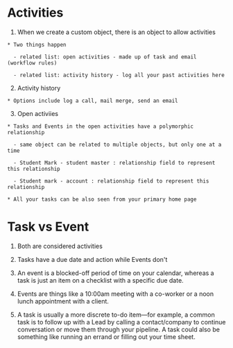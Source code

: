 # Activities

  1. When we create a custom object, there is an object to allow activities 

    * Two things happen

      - related list: open activities - made up of task and email (workflow rules) 

      - related list: activity history - log all your past activities here

  2. Activity history

    * Options include log a call, mail merge, send an email
 
  3. Open activiies 

    * Tasks and Events in the open activities have a polymorphic relationship 

      - same object can be related to multiple objects, but only one at a time

      - Student Mark - student master : relationship field to represent this relationship

      - Student mark - account : relationship field to represent this relationship

    * All your tasks can be also seen from your primary home page 

# Task vs Event 

  1. Both are considered activities 

  2. Tasks have a due date and action while Events don't 

  3. An event is a blocked-off period of time on your calendar, whereas a task is just an item on a checklist with a specific due date.

  4. Events are things like a 10:00am meeting with a co-worker or a noon lunch appointment with a client.

  5. A task is usually a more discrete to-do item—for example, a common task is to follow up with a Lead by calling a contact/company to continue conversation or move them through your pipeline. A task could also be something like running an errand or filling out your time sheet.
